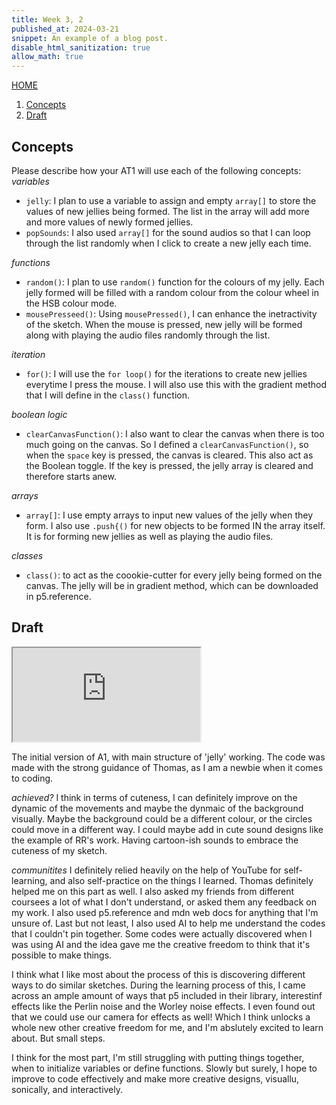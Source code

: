 ```yaml
---
title: Week 3, 2
published_at: 2024-03-21
snippet: An example of a blog post.
disable_html_sanitization: true
allow_math: true
---
```

[HOME](https://kc-yeo-creative-co-37.deno.dev/)

1. [Concepts](#concepts)
2. [Draft](#draft)

## Concepts
Please describe how your AT1 will use each of the following concepts:
*variables*
* `jelly`: I plan to use a variable to assign and empty `array[]` to store the values of new jellies being formed. The list in the array will add more and more values of newly formed jellies. 
* `popSounds`: I also used `array[]` for the sound audios so that I can loop through the list randomly when I click to create a new jelly each time. 

*functions*
* `random()`: I plan to use `random()` function for the colours of my jelly. Each jelly formed will be filled with a random colour from the colour wheel in the HSB colour mode. 
* `mousePresseed()`: Using `mousePressed()`, I can enhance the inetractivity of the sketch. When the mouse is pressed, new jelly will be formed along with playing the audio files randomly through the list. 

*iteration*
*  `for()`: I will use the `for loop()` for the iterations to create new jellies everytime I press the mouse. I will also use this with the gradient method that I will define in the `class()` function.

*boolean logic*
* `clearCanvasFunction()`: I also want to clear the canvas when there is too much going on the canvas. So I defined a `clearCanvasFunction()`, so when the `space` key is pressed, the canvas is cleared. This also act as the Boolean toggle. If the key is pressed, the jelly array is cleared and therefore starts anew. 

*arrays*
* `array[]`: I use empty arrays to input new values of the jelly when they form. I also use `.push{()` for new objects to be formed IN the array itself. It is for forming new jellies as well as playing the audio files. 

*classes*
* `class()`: to act as the coookie-cutter for every jelly being formed on the canvas. The jelly will be in gradient method, which can be downloaded in p5.reference. 

## Draft
<iframe id="A1_ver1" src="https://editor.p5js.org/KC-Yeo/full/Ma8ehas4E"></iframe>

<script type="module">

    const iframe  = document.getElementById (`A1_ver1`)
    iframe.width  = iframe.parentNode.scrollWidth
    iframe.height = iframe.width * 9 / 16 + 42

</script>

The initial version of A1, with main structure of 'jelly' working. The code was made with the strong guidance of Thomas, as I am a newbie when it comes to coding. 

*achieved?*
I think in terms of cuteness, I can definitely improve on the dynamic of the movements and maybe the dynmaic of the background visually. Maybe the background could be a different colour, or the circles could move in a different way. I could maybe add in cute sound designs like the example of RR's work. Having cartoon-ish sounds to embrace the cuteness of my sketch. 

*communitites*
I definitely relied heavily on the help of YouTube for self-learning, and also self-practice on the things I learned. Thomas definitely helped me on this part as well. I also asked my friends from different coursees a lot of what I don't understand, or asked them any feedback on my work. I also used p5.reference and mdn web docs for anything that I'm unsure of. Last but not least, I also used AI to help me understand the codes that I couldn't pin together. Some codes were actually discovered when I was using AI and the idea gave me the creative freedom to think that it's possible to make things. 

I think what I like most about the process of this is discovering different ways to do similar sketches. During the learning process of this, I came across an ample amount of ways that p5 included in their library, interestinf effects like the Perlin noise and the Worley noise effects. I even found out that we could use our camera for effects as well! Which I think unlocks a whole new other creative freedom for me, and I'm abslutely excited to learn about. But small steps. 

I think for the most part, I'm still struggling with putting things together, when to initialize variables or define functions. Slowly but surely, I hope to improve to code effectively and make more creative designs, visuallu, sonically, and interactively.